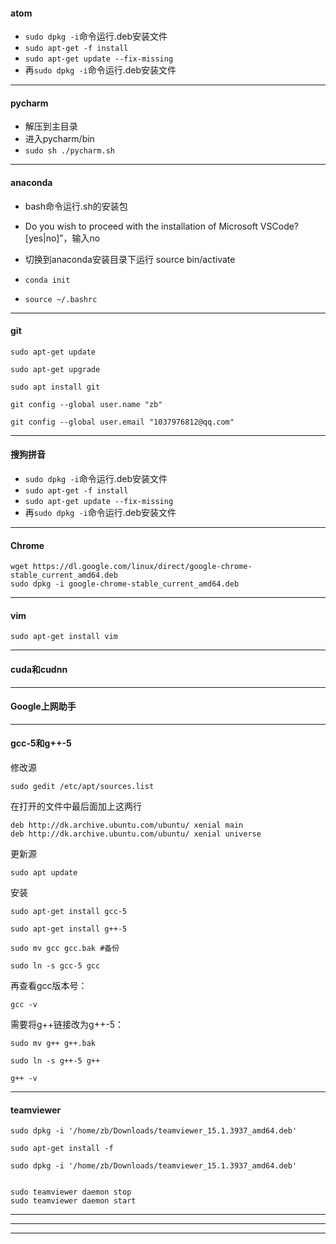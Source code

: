 
#### atom

- `sudo dpkg -i`命令运行.deb安装文件
- `sudo apt-get -f install`
- `sudo apt-get update --fix-missing`
- 再`sudo dpkg -i`命令运行.deb安装文件

---


#### pycharm

- 解压到主目录
- 进入pycharm/bin
- `sudo sh ./pycharm.sh`

---

#### anaconda

- bash命令运行.sh的安装包

- Do you wish to proceed with the installation of Microsoft VSCode? [yes|no]”，输入no

- 切换到anaconda安装目录下运行 source bin/activate

- `conda init`

- `source ~/.bashrc`

---

#### git

```
sudo apt-get update

sudo apt-get upgrade

sudo apt install git

git config --global user.name "zb"

git config --global user.email "1037976812@qq.com"

```

---

#### 搜狗拼音

- `sudo dpkg -i`命令运行.deb安装文件
- `sudo apt-get -f install`
- `sudo apt-get update --fix-missing`
- 再`sudo dpkg -i`命令运行.deb安装文件

---

#### Chrome

```
wget https://dl.google.com/linux/direct/google-chrome-stable_current_amd64.deb
sudo dpkg -i google-chrome-stable_current_amd64.deb
```

---
#### vim

```
sudo apt-get install vim

```

---
#### cuda和cudnn


---

#### Google上网助手

---

#### gcc-5和g++-5

修改源
```
sudo gedit /etc/apt/sources.list
```

在打开的文件中最后面加上这两行
```
deb http://dk.archive.ubuntu.com/ubuntu/ xenial main
deb http://dk.archive.ubuntu.com/ubuntu/ xenial universe
```

更新源
```
sudo apt update
```

安装
```
sudo apt-get install gcc-5
```
```
sudo apt-get install g++-5
```

```
sudo mv gcc gcc.bak #备份
```
```
sudo ln -s gcc-5 gcc
```

再查看gcc版本号：
```
gcc -v
```


需要将g++链接改为g++-5：
```
sudo mv g++ g++.bak
```
```
sudo ln -s g++-5 g++
```
```
g++ -v
```
---
#### teamviewer
```
sudo dpkg -i '/home/zb/Downloads/teamviewer_15.1.3937_amd64.deb' 

sudo apt-get install -f

sudo dpkg -i '/home/zb/Downloads/teamviewer_15.1.3937_amd64.deb' 


sudo teamviewer daemon stop
sudo teamviewer daemon start
```

---




---




---
